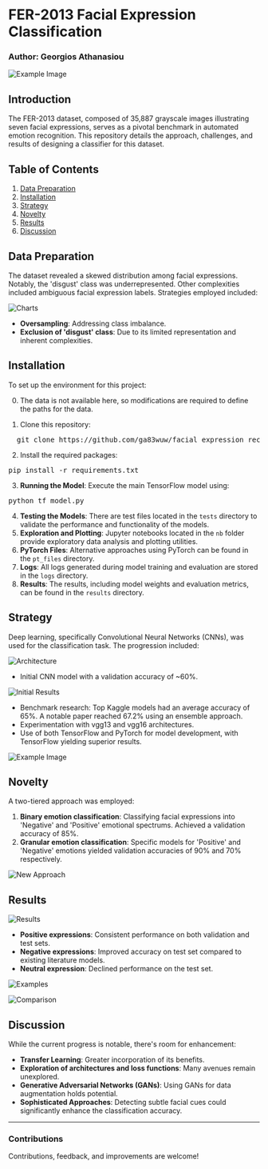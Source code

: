 # FER-2013 Facial Expression Classification

### Author: Georgios Athanasiou

![Example Image](./images/Picture1.png) 

## Introduction

The FER-2013 dataset, composed of 35,887 grayscale images illustrating seven facial expressions, serves as a pivotal benchmark in automated emotion recognition. This repository details the approach, challenges, and results of designing a classifier for this dataset.

## Table of Contents
1. [Data Preparation](#data-preparation)
2. [Installation](#installation)
3. [Strategy](#strategy)
4. [Novelty](#novelty)
5. [Results](#results)
6. [Discussion](#discussion)

## Data Preparation

The dataset revealed a skewed distribution among facial expressions. Notably, the 'disgust' class was underrepresented. Other complexities included ambiguous facial expression labels. Strategies employed included:

![Charts](./images/Picture3.png) 

- **Oversampling**: Addressing class imbalance.
- **Exclusion of 'disgust' class**: Due to its limited representation and inherent complexities.

## Installation

To set up the environment for this project:

0. The data is not available here, so modifications are required to define the paths for the data.

1. Clone this repository:

<pre>
  git clone https://github.com/ga83wuw/facial_expression_recognition.git
</pre>

2. Install the required packages:

<pre>
pip install -r requirements.txt
</pre>   

3. **Running the Model**: Execute the main TensorFlow model using:

<pre>
python tf_model.py
</pre>

4. **Testing the Models**: There are test files located in the `tests` directory to validate the performance and functionality of the models.
5. **Exploration and Plotting**: Jupyter notebooks located in the `nb` folder provide exploratory data analysis and plotting utilities.
6. **PyTorch Files**: Alternative approaches using PyTorch can be found in the `pt_files` directory.
7. **Logs**: All logs generated during model training and evaluation are stored in the `logs` directory.
8. **Results**: The results, including model weights and evaluation metrics, can be found in the `results` directory.

## Strategy

Deep learning, specifically Convolutional Neural Networks (CNNs), was used for the classification task. The progression included:

![Architecture](./images/Picture4.png) 

- Initial CNN model with a validation accuracy of ~60%.

![Initial Results](./images/Picture5.png) 

- Benchmark research: Top Kaggle models had an average accuracy of 65%. A notable paper reached 67.2% using an ensemble approach.
- Experimentation with vgg13 and vgg16 architectures.
- Use of both TensorFlow and PyTorch for model development, with TensorFlow yielding superior results.

![Example Image](./images/Picture1.png) 

## Novelty

A two-tiered approach was employed:

1. **Binary emotion classification**: Classifying facial expressions into 'Negative' and 'Positive' emotional spectrums. Achieved a validation accuracy of 85%.
2. **Granular emotion classification**: Specific models for 'Positive' and 'Negative' emotions yielded validation accuracies of 90% and 70% respectively.

![New Approach](./images/Picture8.png) 

## Results

![Results](./images/Picture9.png) 

- **Positive expressions**: Consistent performance on both validation and test sets.
- **Negative expressions**: Improved accuracy on test set compared to existing literature models.
- **Neutral expression**: Declined performance on the test set.

![Examples](./images/Picture10.png) 

![Comparison](./images/Picture11.png) 

## Discussion

While the current progress is notable, there's room for enhancement:

- **Transfer Learning**: Greater incorporation of its benefits.
- **Exploration of architectures and loss functions**: Many avenues remain unexplored.
- **Generative Adversarial Networks (GANs)**: Using GANs for data augmentation holds potential.
- **Sophisticated Approaches**: Detecting subtle facial cues could significantly enhance the classification accuracy.

---

### Contributions

Contributions, feedback, and improvements are welcome!


